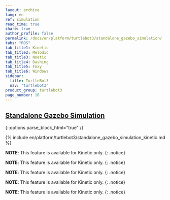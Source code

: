 ```yaml
---
layout: archive
lang: en
ref: simulation
read_time: true
share: true
author_profile: false
permalink: /docs/en/platform/turtlebot3/standalone_gazebo_simulation/
tabs: "ROS"
tab_title1: Kinetic
tab_title2: Melodic
tab_title3: Noetic
tab_title4: Dashing
tab_title5: Foxy
tab_title6: Windows
sidebar:
  title: TurtleBot3
  nav: "turtlebot3"
product_group: turtlebot3
page_number: 16
---
```


<!--[dummy Header 1]>
  <h1 id="dummy"><a href="#dummy">Dummy</a></h1>
<![end dummy Header 1]-->

<div style="counter-reset: h1 6"></div>
<div style="counter-reset: h2 4"></div>

## [Standalone Gazebo Simulation](#standalone-gazebo-simulation)

{::options parse_block_html="true" /}

<section data-id="{{ page.tab_title1 }}" class="tab_contents">
{% include en/platform/turtlebot3/standalone_gazebo_simulation_kinetic.md %}
</section>

<section data-id="{{ page.tab_title2 }}" class="tab_contents">

**NOTE**: This feature is available for Kinetic only.
{: .notice}

</section>

<section data-id="{{ page.tab_title3 }}" class="tab_contents">

**NOTE**: This feature is available for Kinetic only.
{: .notice}

</section>

<section data-id="{{ page.tab_title4 }}" class="tab_contents">

**NOTE**: This feature is available for Kinetic only.
{: .notice}

</section>

<section data-id="{{ page.tab_title5 }}" class="tab_contents">

**NOTE**: This feature is available for Kinetic only.
{: .notice}

</section>

<section data-id="{{ page.tab_title6 }}" class="tab_contents">

**NOTE**: This feature is available for Kinetic only.
{: .notice}

</section>
